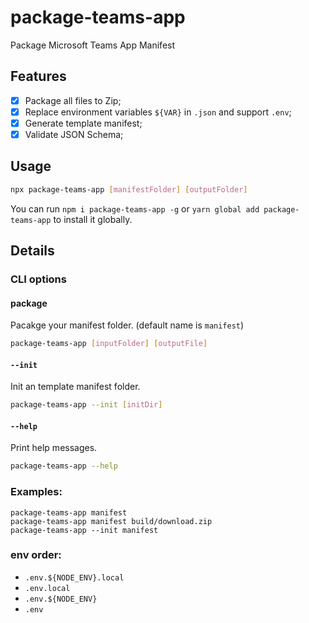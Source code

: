 # package-teams-app

Package Microsoft Teams App Manifest

## Features

- [x] Package all files to Zip;
- [x] Replace environment variables `${VAR}` in `.json` and support `.env`;
- [x] Generate template manifest;
- [x] Validate JSON Schema;

## Usage

```sh
npx package-teams-app [manifestFolder] [outputFolder]
```

You can run `npm i package-teams-app -g` or `yarn global add package-teams-app` to install it globally.

## Details

### CLI options

#### package

Pacakge your manifest folder. (default name is `manifest`)

```sh
package-teams-app [inputFolder] [outputFile]
```

#### `--init`

Init an template manifest folder.

```sh
package-teams-app --init [initDir]
```

#### `--help`

Print help messages.

```sh
package-teams-app --help
```

### Examples:

```
package-teams-app manifest
package-teams-app manifest build/download.zip
package-teams-app --init manifest
```

### env order:

- `.env.${NODE_ENV}.local`
- `.env.local`
- `.env.${NODE_ENV}`
- `.env`
